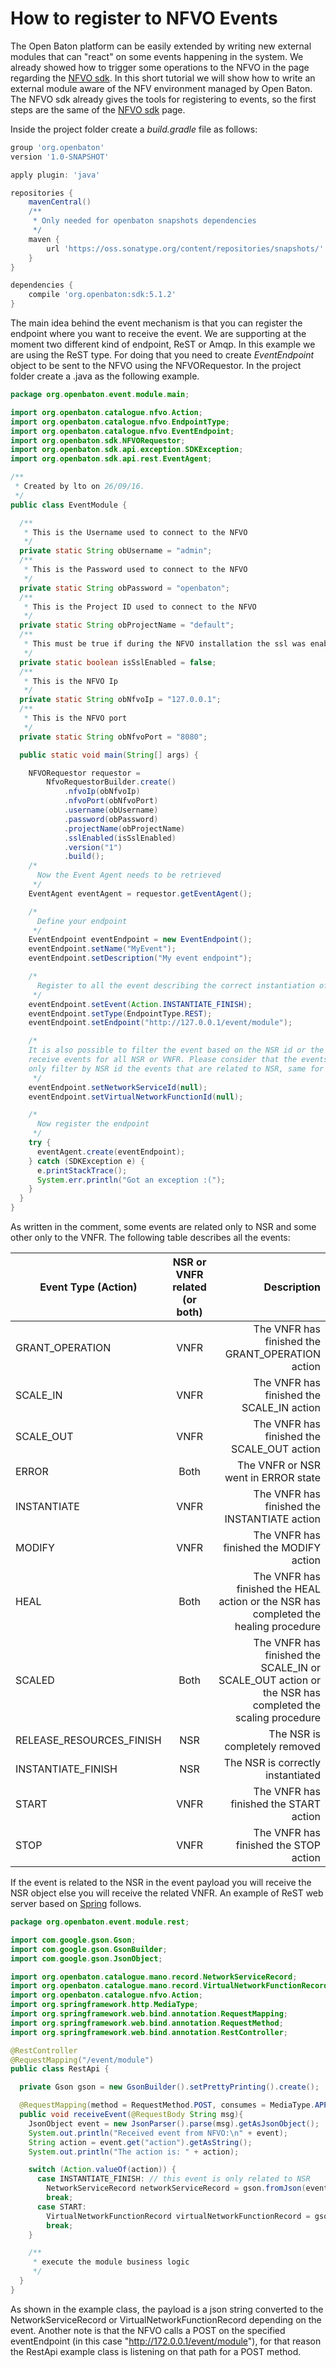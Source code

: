 # How to register to NFVO Events

The Open Baton platform can be easily extended by writing new external modules that can "react" on some events happening in the system. We already showed how to trigger some operations to the NFVO in the page regarding the [NFVO sdk](nfvo-sdk). In this short tutorial we will show how to write an external module aware of the NFV environment managed by Open Baton. The NFVO sdk already gives the tools for registering to events, so the first steps are the same of the [NFVO sdk](nfvo-sdk) page.

Inside the project folder create a *build.gradle* file as follows:

```gradle
group 'org.openbaton'
version '1.0-SNAPSHOT'

apply plugin: 'java'

repositories {
    mavenCentral()
    /**
     * Only needed for openbaton snapshots dependencies
     */
    maven {
        url 'https://oss.sonatype.org/content/repositories/snapshots/'
    }
}

dependencies {
    compile 'org.openbaton:sdk:5.1.2'
}
```

The main idea behind the event mechanism is that you can register the endpoint where you want to receive the event. We are supporting at the moment two different kind of endpoint, ReST or Amqp. In this example we are using the ReST type. For doing that you need to create _EventEndpoint_ object to be sent to the NFVO using the NFVORequestor. In the project folder create a .java as the following example.

```java
package org.openbaton.event.module.main;

import org.openbaton.catalogue.nfvo.Action;
import org.openbaton.catalogue.nfvo.EndpointType;
import org.openbaton.catalogue.nfvo.EventEndpoint;
import org.openbaton.sdk.NFVORequestor;
import org.openbaton.sdk.api.exception.SDKException;
import org.openbaton.sdk.api.rest.EventAgent;

/**
 * Created by lto on 26/09/16.
 */
public class EventModule {

  /**
   * This is the Username used to connect to the NFVO
   */
  private static String obUsername = "admin";
  /**
   * This is the Password used to connect to the NFVO
   */
  private static String obPassword = "openbaton";
  /**
   * This is the Project ID used to connect to the NFVO
   */
  private static String obProjectName = "default";
  /**
   * This must be true if during the NFVO installation the ssl was enabled
   */
  private static boolean isSslEnabled = false;
  /**
   * This is the NFVO Ip
   */
  private static String obNfvoIp = "127.0.0.1";
  /**
   * This is the NFVO port
   */
  private static String obNfvoPort = "8080";

  public static void main(String[] args) {

    NFVORequestor requestor =
        NfvoRequestorBuilder.create()
            .nfvoIp(obNfvoIp)
            .nfvoPort(obNfvoPort)
            .username(obUsername)
            .password(obPassword)
            .projectName(obProjectName)
            .sslEnabled(isSslEnabled)
            .version("1")
            .build();
    /*
      Now the Event Agent needs to be retrieved
     */
    EventAgent eventAgent = requestor.getEventAgent();

    /*
      Define your endpoint
     */
    EventEndpoint eventEndpoint = new EventEndpoint();
    eventEndpoint.setName("MyEvent");
    eventEndpoint.setDescription("My event endpoint");

    /*
      Register to all the event describing the correct instantiation of NSR
     */
    eventEndpoint.setEvent(Action.INSTANTIATE_FINISH);
    eventEndpoint.setType(EndpointType.REST);
    eventEndpoint.setEndpoint("http://127.0.0.1/event/module");

    /*
    It is also possible to filter the event based on the NSR id or the VNFR id. Putting to null means you want to
    receive events for all NSR or VNFR. Please consider that the events refer or to a NSR or to a VNFR so you can
    only filter by NSR id the events that are related to NSR, same for the VNFRs.
     */
    eventEndpoint.setNetworkServiceId(null);
    eventEndpoint.setVirtualNetworkFunctionId(null);

    /*
      Now register the endpoint
     */
    try {
      eventAgent.create(eventEndpoint);
    } catch (SDKException e) {
      e.printStackTrace();
      System.err.println("Got an exception :(");
    }
  }
}

```

As written in the comment, some events are related only to NSR and some other only to the VNFR. The following table describes all the events:

| Event Type (Action)      | NSR or VNFR related (or both) |                                                                                           Description |
|--------------------------|:-----------------------------:|------------------------------------------------------------------------------------------------------:|
| GRANT_OPERATION          |              VNFR             |                                                      The VNFR has finished the GRANT_OPERATION action |
| SCALE_IN                 |              VNFR             |                                                             The VNFR has finished the SCALE_IN action |
| SCALE_OUT                |              VNFR             |                                                            The VNFR has finished the SCALE_OUT action |
| ERROR                    |              Both             |                                                                   The VNFR or NSR went in ERROR state |
| INSTANTIATE              |              VNFR             |                                                          The VNFR has finished the INSTANTIATE action |
| MODIFY                   |              VNFR             |                                                               The VNFR has finished the MODIFY action |
| HEAL                     |              Both             |                  The VNFR has finished the HEAL action or the NSR has completed the healing procedure |
| SCALED                   |              Both             | The VNFR has finished the SCALE_IN or SCALE_OUT action or the NSR has completed the scaling procedure |
| RELEASE_RESOURCES_FINISH |              NSR              |                                                                         The NSR is completely removed |
| INSTANTIATE_FINISH       |              NSR              |                                                                     The NSR is correctly instantiated |
| START                    |              VNFR             |                                                                The VNFR has finished the START action |
| STOP                     |              VNFR             |                                                                 The VNFR has finished the STOP action |

If the event is related to the NSR in the event payload you will receive the NSR object else you will receive the related VNFR. An example of ReST web server based on [Spring](https://spring.io/guides/gs/rest-service/) follows.

```java
package org.openbaton.event.module.rest;

import com.google.gson.Gson;
import com.google.gson.GsonBuilder;
import com.google.gson.JsonObject;

import org.openbaton.catalogue.mano.record.NetworkServiceRecord;
import org.openbaton.catalogue.mano.record.VirtualNetworkFunctionRecord;
import org.openbaton.catalogue.nfvo.Action;
import org.springframework.http.MediaType;
import org.springframework.web.bind.annotation.RequestMapping;
import org.springframework.web.bind.annotation.RequestMethod;
import org.springframework.web.bind.annotation.RestController;

@RestController
@RequestMapping("/event/module")
public class RestApi {

  private Gson gson = new GsonBuilder().setPrettyPrinting().create();

  @RequestMapping(method = RequestMethod.POST, consumes = MediaType.APPLICATION_JSON_VALUE)
  public void receiveEvent(@RequestBody String msg){
    JsonObject event = new JsonParser().parse(msg).getAsJsonObject();
    System.out.println("Received event from NFVO:\n" + event);
    String action = event.get("action").getAsString();
    System.out.println("The action is: " + action);

    switch (Action.valueOf(action)) {
      case INSTANTIATE_FINISH: // this event is only related to NSR
        NetworkServiceRecord networkServiceRecord = gson.fromJson(event.get("payload").getAsJsonObject(), NetworkServiceRecord.class);
        break;
      case START:
        VirtualNetworkFunctionRecord virtualNetworkFunctionRecord = gson.fromJson(event.get("payload").getAsJsonObject(), VirtualNetworkFunctionRecord.class);
        break;
    }

    /**
     * execute the module business logic
     */
  }
}
```
As shown in the example class, the payload is a json string converted to the NetworkServiceRecord or VirtualNetworkFunctionRecord depending on the event. Another note is that the NFVO calls a POST on the specified eventEndpoint (in this case "http://172.0.0.1/event/module"), for that reason the RestApi example class is listening on that path for a POST method.
